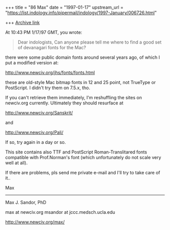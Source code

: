 +++
title = "86 Max"
date = "1997-01-17"
upstream_url = "https://list.indology.info/pipermail/indology/1997-January/006726.html"

+++
[Archive link](https://list.indology.info/pipermail/indology/1997-January/006726.html)

At 10:43 PM 1/17/97 GMT, you wrote:
>Dear indologists,
>Can anyone please tell me where to find a good set of devanagari fonts for
>the Mac? 

there were some public domain fonts around several years ago, 
of which I put a modified version at:

 http://www.newciv.org/jhs/fonts/fonts.html

these are old-style Mac bitmap fonts in 12 and 25 point,
not TrueType or PostScript. I didn't try them on 7.5.x, tho.

If you can't retrieve them immediately, I'm reshuffling the
sites on newciv.org currently. Ultimately they should 
resurface at 

 http://www.newciv.org/Sanskrit/

and

 http://www.newciv.org/Pali/  

If so, try again in a day or so.

This site contains also TTF and PostScript Roman-Translitared 
fonts compatible with  Prof.Norman's font (which unfortunately
do not scale very well at all).

If there are problems, pls send me private e-mail and I'll
try to take care of it..

Max




---------------------------------
 Max J. Sandor, PhD

 max at newciv.org
 msandor at jccc.medsch.ucla.edu

 http://www.newciv.org/max/





